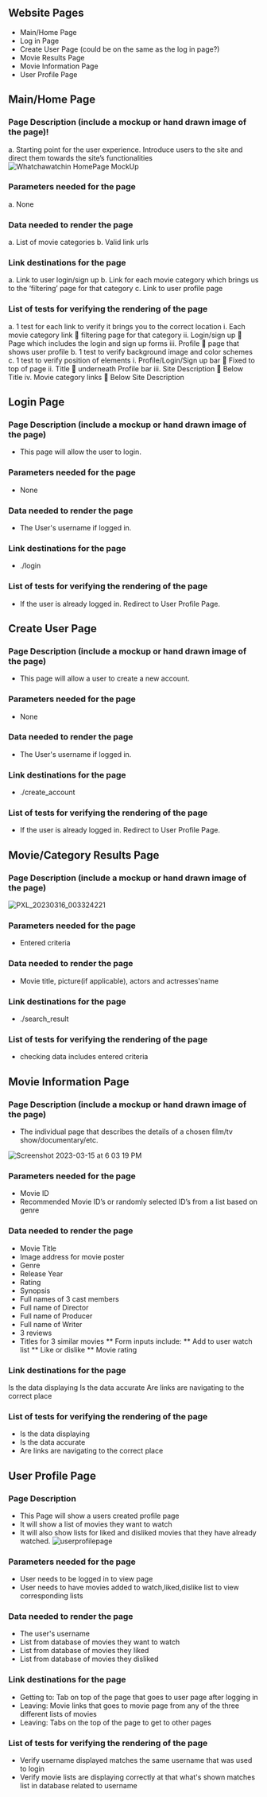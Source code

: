 ## Website Pages
  * Main/Home Page
  * Log in Page
  * Create User Page (could be on the same as the log in page?)
  * Movie Results Page
  * Movie Information Page
  * User Profile Page
  
## Main/Home Page
### Page Description (include a mockup or hand drawn image of the page)!
a.	Starting point for the user experience.  Introduce users to the site and direct them towards the site’s functionalities
![Whatchawatchin HomePage MockUp](https://user-images.githubusercontent.com/78234265/225473516-ebe34cc1-4833-4a84-8afc-5835d919bca2.png)

### Parameters needed for the page
a.	None
### Data needed to render the page
a.	List of movie categories
b.	Valid link urls

### Link destinations for the page
a.	Link to user login/sign up
b.	Link for each movie category which brings us to the ‘filtering’ page for that category
c.	Link to user profile page

### List of tests for verifying the rendering of the page

a.	1 test for each link to verify it brings you to the correct location
i.	Each movie category link  filtering page for that category
ii.	Login/sign up  Page which includes the login and sign up forms
iii.	Profile  page that shows user profile
b.	1 test to verify background image and color schemes
c.	1 test to verify position of elements
i.	Profile/Login/Sign up bar  Fixed to top of page
ii.	Title  underneath Profile bar
iii.	Site Description  Below Title
iv.	Movie category links  Below Site Description


## Login Page
### Page Description (include a mockup or hand drawn image of the page)
* This page will allow the user to login. 
### Parameters needed for the page
* None
### Data needed to render the page
* The User's username if logged in.
### Link destinations for the page
* ./login
### List of tests for verifying the rendering of the page
* If the user is already logged in. Redirect to User Profile Page. 

## Create User Page
### Page Description (include a mockup or hand drawn image of the page)
* This page will allow a user to create a new account. 
### Parameters needed for the page
* None
### Data needed to render the page
* The User's username if logged in.
### Link destinations for the page
* ./create_account
### List of tests for verifying the rendering of the page
* If the user is already logged in. Redirect to User Profile Page. 

## Movie/Category Results Page
### Page Description (include a mockup or hand drawn image of the page)
![PXL_20230316_003324221](https://user-images.githubusercontent.com/111999240/225479261-34bacec0-597e-4b8d-8eb4-dcafa97e5c9c.jpg)


### Parameters needed for the page
* Entered criteria
### Data needed to render the page
* Movie title, picture(if applicable), actors and actresses'name
### Link destinations for the page
* ./search_result
### List of tests for verifying the rendering of the page
* checking data includes entered criteria

## Movie Information Page
### Page Description (include a mockup or hand drawn image of the page)
* The individual page that describes the details of a chosen film/tv show/documentary/etc.

![Screenshot 2023-03-15 at 6 03 19 PM](https://user-images.githubusercontent.com/34926259/225479977-326141e2-4ea3-42ac-b852-ff986ea4c31b.png)

### Parameters needed for the page
* Movie ID
* Recommended Movie ID’s or randomly selected ID’s from a list based on genre

### Data needed to render the page
* Movie Title
* Image address for movie poster
* Genre
* Release Year
* Rating
* Synopsis
* Full names of 3 cast members
* Full name of Director
* Full name of Producer
* Full name of Writer
* 3 reviews
* Titles for 3 similar movies
** Form inputs include:
** Add to user watch list
** Like or dislike
** Movie rating
### Link destinations for the page
Is the data displaying
Is the data accurate
Are links are navigating to the correct place

### List of tests for verifying the rendering of the page
* Is the data displaying
* Is the data accurate
* Are links are navigating to the correct place


## User Profile Page
### Page Description 
* This Page will show a users created profile page
* It will show a list of movies they want to watch
* It will also show lists for liked and disliked movies that they have already watched.
![userprofilepage](https://user-images.githubusercontent.com/83556347/225323812-d054b6fe-8a81-4f4c-8ab0-d0bdd4c53933.png)
### Parameters needed for the page
* User needs to be logged in to view page
* User needs to have movies added to watch,liked,dislike list to view corresponding lists
### Data needed to render the page
* The user's username
* List from database of movies they want to watch
* List from database of movies they liked
* List from database of movies they disliked
### Link destinations for the page
* Getting to: Tab on top of the page that goes to user page after logging in
* Leaving: Movie links that goes to movie page from any of the three different lists of movies
* Leaving: Tabs on the top of the page to get to other pages
### List of tests for verifying the rendering of the page
* Verify username displayed matches the same username that was used to login 
* Verify movie lists are displaying correctly at that what's shown matches list in database related to username
